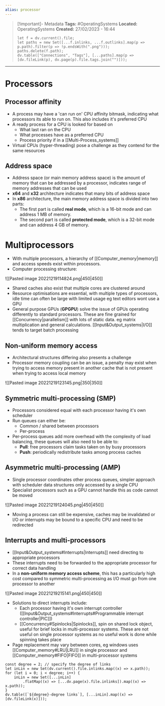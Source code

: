 ```yaml
---
alias: processor
---
```


> [!important]- Metadata
> **Tags:** #OperatingSystems 
> **Located:** OperatingSystems
> **Created:** 27/02/2023 - 16:44
> ```dataviewjs
> let f = dv.current().file;
> let paths = new Set([...f.inlinks, ...f.outlinks].map(p => p.path).filter(p => !p.endsWith(".png")));
> paths.delete(f.path);
> dv.table(["Connections", "Tags"], [...paths].map(p => [dv.fileLink(p), dv.page(p).file.tags.join("")]));
> ```

___
# Processors
## Processor affinity
- A process may have a 'can run on' CPU affinity bitmask, indicating what processors its able to run on. This also includes it's preferred CPU
- A ready process for a CPU is looked for based on 
	- What last ran on the CPU
	- What processes have as a preferred CPU
	- Process priority if in a [[Multi-Process_systems]]
- Virtual CPUs (hyper-threading) pose a challenge as they contend for the same resources 


## Address space
- Address space (or main memory address space) is the amount of memory that can be addressed by a processor, indicates range of memory addresses that can be used 
- **x64** and **x32** architecture indicates that many bits of address space
- In **x86** architecture, the main memory address space is divided into two parts:
	- The first part is called **real mode**, which is a 16-bit mode and can address 1 MB of memory.
	- The second part is called **protected mode**, which is a 32-bit mode and can address 4 GB of memory.

# Multiprocessors
- With multiple processors, a hierarchy of [[Computer_memory|memory]] and access speeds exist within processors. 
- Computer processing structure:

![[Pasted image 20221219114824.png|450|450]]

- Shared caches also exist that multiple cores are clustered around
- Resource optimisations are essential, with multiple types of processors, idle time can often be large with limited usage eg text editors wont use a GPU
- General purpose GPUs (**GPGPU**) solve the issue of GPUs operating differently to standard processors. These are fine grained for [[Concurrency|parallelism]] with lots of static data. eg matrix multiplication and general calculations. [[Input&Output_systems|I/O]] tends to target batch processing
## Non-uniform memory access
- Architectural structures differing also presents a challenge
- Processor memory coupling can be an issue, a penalty may exist when trying to access memory present in another cache that is not present when trying to access local memory

![[Pasted image 20221219123145.png|350|350]]

## Symmetric multi-processing (SMP)
- Processors considered equal with each processor having it's own scheduler
- Run queues can either be:
	- Common / shared between processors
	- Per-process 
- Per-process queues add more overhead with the complexity of load balancing, these queues will also need to be able to:
	- **Pull**: free processors claim tasks taken on by busy processors 
	- **Push**: periodically redistribute tasks among process caches

## Asymmetric multi-processing (AMP)
- Single processor coordinates other process queues, simpler approach with scheduler data structures only accessed by a single CPU
- Specialist processors such as a GPU cannot handle this as code cannot be moved 

![[Pasted image 20221219124045.png|450|450]]

- Moving a process can still be expensive, caches may be invalidated or I/O or interrupts may be bound to a specific CPU and need to be redirected

## Interrupts and multi-processors
- [[Input&Output_systems#Interrupts|Interrupts]] need directing to appropriate processors
- These interrupts need to be forwarded to the appropriate processor for correct data handling
- In a **non-uniform memory access scheme**, this has a particularly high cost compared to symmetric multi-processing as I/O must go from one processor to another

![[Pasted image 20221219215141.png|450|450]]

- Solutions to direct interrupts include:
	- Each processor having it's own interrupt controller ([[Input&Output_systems#Interrupts#Programmable interrupt controller|PIC]])
	- [[Concurrency#Spinlocks|Spinlocks]], spin on shared lock object, useful for brief locks in multi-processor systems. These are not useful on single processor systems as no useful work is done while spinning takes place
- Page replacement may vary between cores, eg windows uses [[Computer_memory#LRU|LRU]] in single processor and [[Computer_memory#FIFO|FIFO]] in multi-processor systems

```dataviewjs
const degree = 2; // specify the degree of links
let inLin = new Set(dv.current().file.inlinks.map((x) => x.path));
for (let i = 0; i < degree; i++) {
    inLin = new Set([...inLin]
        .flatMap((x) => [...dv.page(x).file.inlinks]).map((x) => x.path));
}
dv.table([`${degree}-degree links`], [...inLin].map((x) => [dv.fileLink(x)]));
```